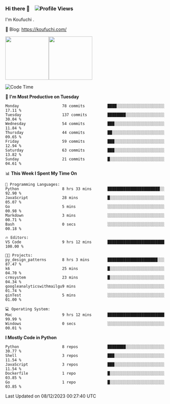 ### Hi there 👋 &nbsp;&nbsp; ![Profile Views](http://img.shields.io/badge/Profile%20Views-1222-blue)

I'm Koufuchi . 

📔 Blog: <https://koufuchi.com/>

<img align="" height="137px" src="https://github-readme-stats-seven-nu-30.vercel.app/api?username=Koufuchi&hide=issues,contribs&show_icons=true&line_height=21&theme=radical&locale=en" /><img align="" height="137px" src="https://github-readme-stats-seven-nu-30.vercel.app/api/top-langs/?username=Koufuchi&layout=compact&hide=blade,html,css,pug,scss&theme=radical&locale=en" />

<!--START_SECTION:waka-->
![Code Time](http://img.shields.io/badge/Code%20Time-198%20hrs%2020%20mins-blue)

📅 **I'm Most Productive on Tuesday** 

```text
Monday                   78 commits          ████░░░░░░░░░░░░░░░░░░░░░   17.11 % 
Tuesday                  137 commits         ████████░░░░░░░░░░░░░░░░░   30.04 % 
Wednesday                54 commits          ███░░░░░░░░░░░░░░░░░░░░░░   11.84 % 
Thursday                 44 commits          ██░░░░░░░░░░░░░░░░░░░░░░░   09.65 % 
Friday                   59 commits          ███░░░░░░░░░░░░░░░░░░░░░░   12.94 % 
Saturday                 63 commits          ███░░░░░░░░░░░░░░░░░░░░░░   13.82 % 
Sunday                   21 commits          █░░░░░░░░░░░░░░░░░░░░░░░░   04.61 % 
```


📊 **This Week I Spent My Time On** 

```text
💬 Programming Languages: 
Python                   8 hrs 33 mins       ███████████████████████░░   92.90 % 
JavaScript               28 mins             █░░░░░░░░░░░░░░░░░░░░░░░░   05.07 % 
Go                       5 mins              ░░░░░░░░░░░░░░░░░░░░░░░░░   00.98 % 
Markdown                 3 mins              ░░░░░░░░░░░░░░░░░░░░░░░░░   00.71 % 
Bash                     0 secs              ░░░░░░░░░░░░░░░░░░░░░░░░░   00.18 % 

🔥 Editors: 
VS Code                  9 hrs 12 mins       █████████████████████████   100.00 % 

🐱‍💻 Projects: 
py_design_patterns       8 hrs 3 mins        ██████████████████████░░░   87.47 % 
k6                       25 mins             █░░░░░░░░░░░░░░░░░░░░░░░░   04.70 % 
crmsystem                23 mins             █░░░░░░░░░░░░░░░░░░░░░░░░   04.34 % 
googleanalyticswithmailgu9 mins              ░░░░░░░░░░░░░░░░░░░░░░░░░   01.74 % 
ginTest                  5 mins              ░░░░░░░░░░░░░░░░░░░░░░░░░   01.00 % 

💻 Operating System: 
Mac                      9 hrs 12 mins       █████████████████████████   99.99 % 
Windows                  0 secs              ░░░░░░░░░░░░░░░░░░░░░░░░░   00.01 % 
```

**I Mostly Code in Python** 

```text
Python                   8 repos             ████████░░░░░░░░░░░░░░░░░   30.77 % 
Shell                    3 repos             ███░░░░░░░░░░░░░░░░░░░░░░   11.54 % 
JavaScript               3 repos             ███░░░░░░░░░░░░░░░░░░░░░░   11.54 % 
Dockerfile               1 repo              █░░░░░░░░░░░░░░░░░░░░░░░░   03.85 % 
Go                       1 repo              █░░░░░░░░░░░░░░░░░░░░░░░░   03.85 % 
```




 Last Updated on 08/12/2023 00:27:40 UTC
<!--END_SECTION:waka-->


